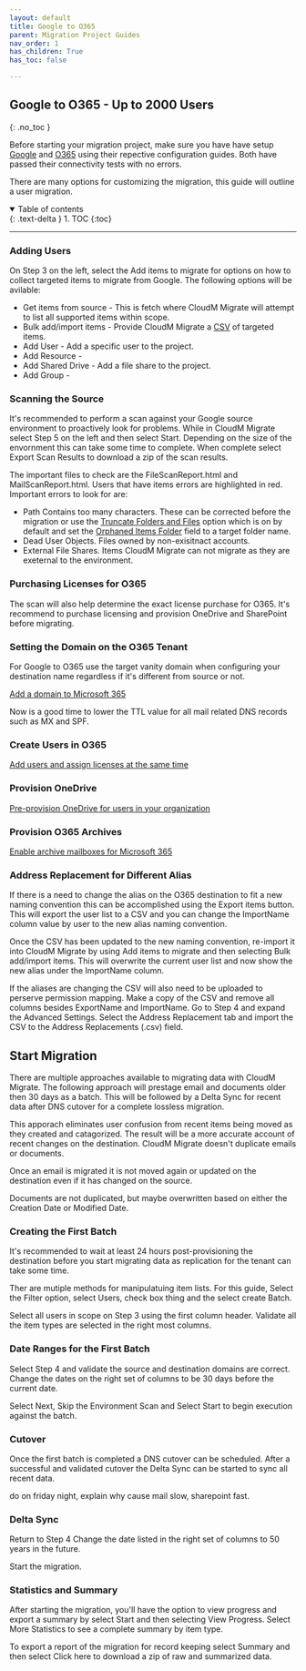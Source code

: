 ```yaml
---
layout: default
title: Google to O365
parent: Migration Project Guides
nav_order: 1
has_children: True
has_toc: false

---
```


## Google to O365 - Up to 2000 Users
{: .no_toc }


Before starting your migration project, make sure you have have setup <a href="https://cloudm-migrate.github.io/documentation/Endpoint-Configuration-Guides/GoogleTenant.html">Google</a> and <a href="https://cloudm-migrate.github.io/documentation/Endpoint-Configuration-Guides/O365Tenant.html">O365</a> using their repective configuration guides. Both have passed their connectivity tests with no errors. 

There are many options for customizing the migration, this guide will outline a user migration. 

<a name="top"></a>
<details open markdown="block">
  <summary>
    Table of contents
  </summary>
  {: .text-delta }
1. TOC
{:toc}
</details>

---

### Adding Users

On Step 3 on the left, select the Add items to migrate for options on how to collect targeted items to migrate from Google. The following options will be avilable:

- Get items from source - This is fetch where CloudM Migrate will attempt to list all supported items within scope. 
- Bulk add/import items - Provide CloudM Migrate a <a href="https://github.com/CloudM-Migrate/documentation/blob/main/assets/bulkimport.csv">CSV</a> of targeted items. 
- Add User - Add a specific user to the project. 
- Add Resource -  
- Add Shared Drive - Add a file share to the project.
- Add Group - 

### Scanning the Source 

It's recommended to perform a scan against your Google source environment to proactively look for problems. While in CloudM Migrate select Step 5 on the left and then select Start. Depending on the size of the envornment this can take some time to complete. When complete select Export Scan Results to download a zip of the scan results. 

The important files to check are the FileScanReport.html and MailScanReport.html. Users that have items errors are highlighted in red. Important errors to look for are:

- Path Contains too many characters. These can be corrected before the migration or use the <a href="https://cloudm-migrate.github.io/documentation/Engineering-Reference/O365DestinationAO.html#trunfoldfil">Truncate Folders and Files</a> option which is on by default and set the <a href="https://cloudm-migrate.github.io/documentation/Engineering-Reference/O365DestinationAO.html#orphfold">Orphaned Items Folder</a> field to a target folder name.
- Dead User Objects. Files owned by non-exisitnact accounts. 
- External File Shares. Items CloudM Migrate can not migrate as they are exeternal to the environment. 

### Purchasing Licenses for O365

The scan will also help determine the exact license purchase for O365. It's recommend to purchase licensing and provision OneDrive and SharePoint before migrating. 

### Setting the Domain on the O365 Tenant

For Google to O365 use the target vanity domain when configuring your destination name regardless if it's different from source or not. 

<a href="https://learn.microsoft.com/en-us/microsoft-365/admin/setup/add-domain?view=o365-worldwide">Add a domain to Microsoft 365</a>

Now is a good time to lower the TTL value for all mail related DNS records such as MX and SPF. 

### Create Users in O365

<a href="https://learn.microsoft.com/en-us/microsoft-365/admin/add-users/add-users?view=o365-worldwide">Add users and assign licenses at the same time</a>

### Provision OneDrive

<a href="https://learn.microsoft.com/en-us/onedrive/pre-provision-accounts">Pre-provision OneDrive for users in your organization</a>

### Provision O365 Archives  
 
<a href="https://learn.microsoft.com/en-us/microsoft-365/compliance/enable-archive-mailboxes?view=o365-worldwide">Enable archive mailboxes for Microsoft 365</a>

### Address Replacement for Different Alias 

If there is a need to change the alias on the O365 destination to fit a new naming convention this can be accomplished using the Export items button. This will export the user list to a CSV and you can change the ImportName column value by user to the new alias naming convention. 

Once the CSV has been updated to the new naming convention, re-import it into CloudM Migrate by using Add items to migrate and then selecting Bulk add/import items. This will overwrite the current user list and now show the new alias under the ImportName column. 

If the aliases are changing the CSV will also need to be uploaded to perserve permission mapping. Make a copy of the CSV and remove all columns besides ExportName and ImportName. Go to Step 4 and expand the Advanced Settings. Select the Address Replacement tab and import the CSV to the Address Replacements (.csv) field. 

## Start Migration

There are multiple approaches available to migrating data with CloudM Migrate. The following approach will prestage email and documents older then 30 days as a  batch. This will be followed by a Delta Sync for recent data after DNS cutover for a complete lossless migration. 

This apporach eliminates user confusion from recent items being moved as they created and catagorized. The result will be a more accurate account of recent changes on the destination. CloudM Migrate doesn't duplicate emails or documents. 

Once an email is migrated it is not moved again or updated on the destination even if it has changed on the source. 

Documents are not duplicated, but maybe overwritten based on either the Creation Date or Modified Date. 

### Creating the First Batch

It's recommended to wait at least 24 hours post-provisioning the destination before you start migrating data as replication for the tenant can take some time.  

Ther are mutiple methods for manipulatuing item lists. For this guide, Select the Filter option, select Users, check box thing and the select create Batch. 

Select all users in scope on Step 3 using the first column header. Validate all the item types are selected in the right most columns. 

### Date Ranges for the First Batch

Select Step 4 and validate the source and destination domains are correct. Change the dates on the right set of columns to be 30 days before the current date. 

Select Next, Skip the Environment Scan and Select Start to begin execution against the batch. 

### Cutover 

Once the first batch is completed a DNS cutover can be scheduled. After a successful and validated cutover the Delta Sync can be started to sync all recent data. 

do on friday night, explain why cause mail slow, sharepoint fast. 

### Delta Sync

Return to Step 4 Change the date listed in the right set of columns to 50 years in the future. 

Start the migration.

### Statistics and Summary

After starting the migration, you'll have the option to view progress and export a summary by select Start and then selecting View Progress. Select More Statistics to see a complete summary by item type. 

To export a report of the migration for record keeping select Summary and then select Click here to download a zip of raw and summarized data. 
